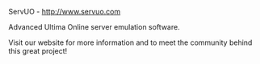 ServUO - http://www.servuo.com

Advanced Ultima Online server emulation software.

Visit our website for more information and to meet the community behind this great project!

